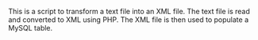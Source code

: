 This is a script to transform a text file into an XML file. The text file is read and converted to XML using PHP. The XML file is then used to populate a MySQL table.
